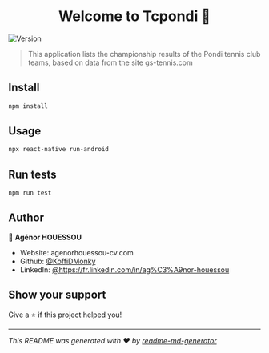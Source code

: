 <h1 align="center">Welcome to Tcpondi 👋</h1>
<p>
  <img alt="Version" src="https://img.shields.io/badge/version-1.0.0-blue.svg?cacheSeconds=2592000" />
</p>

> This application lists the championship results of the Pondi tennis club teams, based on data from the site gs-tennis.com

## Install

```sh
npm install
```

## Usage

```sh
npx react-native run-android
```

## Run tests

```sh
npm run test
```

## Author

👤 **Agénor HOUESSOU**

* Website: agenorhouessou-cv.com
* Github: [@KoffiDMonky](https://github.com/KoffiDMonky)
* LinkedIn: [@https:\/\/fr.linkedin.com\/in\/ag%C3%A9nor-houessou](https://linkedin.com/in/https:\/\/fr.linkedin.com\/in\/ag%C3%A9nor-houessou)

## Show your support

Give a ⭐️ if this project helped you!

***
_This README was generated with ❤️ by [readme-md-generator](https://github.com/kefranabg/readme-md-generator)_